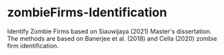 # zombieFirms-Identification
Identify Zombie Firms based on Siauwijaya (2021) Master's dissertation.<br />
The methods are based on Banerjee et al. (2018) and Cella (2020) zombie firm identification.
